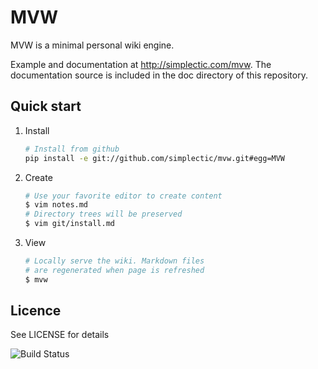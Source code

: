 # MVW

MVW is a minimal personal wiki engine.

Example and documentation at <http://simplectic.com/mvw>. The documentation source is included in the doc directory of this repository.

## Quick start
    
1. Install

    ```bash
    # Install from github 
    pip install -e git://github.com/simplectic/mvw.git#egg=MVW
    ```

2. Create

    ```bash
    # Use your favorite editor to create content
    $ vim notes.md
    # Directory trees will be preserved
    $ vim git/install.md   
    ```

3. View

    ```bash
    # Locally serve the wiki. Markdown files
    # are regenerated when page is refreshed
    $ mvw
    ```

## Licence
See LICENSE for details

![Build Status](https://secure.travis-ci.org/simplectic/mvw.png)
